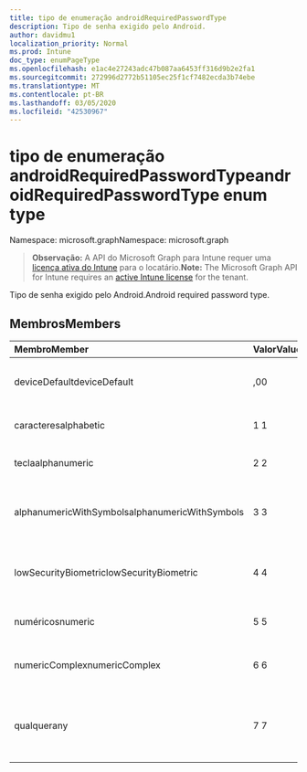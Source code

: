 ```yaml
---
title: tipo de enumeração androidRequiredPasswordType
description: Tipo de senha exigido pelo Android.
author: davidmu1
localization_priority: Normal
ms.prod: Intune
doc_type: enumPageType
ms.openlocfilehash: e1ac4e27243adc47b087aa6453ff316d9b2e2fa1
ms.sourcegitcommit: 272996d2772b51105ec25f1cf7482ecda3b74ebe
ms.translationtype: MT
ms.contentlocale: pt-BR
ms.lasthandoff: 03/05/2020
ms.locfileid: "42530967"
---
```

# <a name="androidrequiredpasswordtype-enum-type"></a><span data-ttu-id="9f6c1-103">tipo de enumeração androidRequiredPasswordType</span><span class="sxs-lookup"><span data-stu-id="9f6c1-103">androidRequiredPasswordType enum type</span></span>

<span data-ttu-id="9f6c1-104">Namespace: microsoft.graph</span><span class="sxs-lookup"><span data-stu-id="9f6c1-104">Namespace: microsoft.graph</span></span>

> <span data-ttu-id="9f6c1-105">**Observação:** A API do Microsoft Graph para Intune requer uma [licença ativa do Intune](https://go.microsoft.com/fwlink/?linkid=839381) para o locatário.</span><span class="sxs-lookup"><span data-stu-id="9f6c1-105">**Note:** The Microsoft Graph API for Intune requires an [active Intune license](https://go.microsoft.com/fwlink/?linkid=839381) for the tenant.</span></span>

<span data-ttu-id="9f6c1-106">Tipo de senha exigido pelo Android.</span><span class="sxs-lookup"><span data-stu-id="9f6c1-106">Android required password type.</span></span>

## <a name="members"></a><span data-ttu-id="9f6c1-107">Membros</span><span class="sxs-lookup"><span data-stu-id="9f6c1-107">Members</span></span>
|<span data-ttu-id="9f6c1-108">Membro</span><span class="sxs-lookup"><span data-stu-id="9f6c1-108">Member</span></span>|<span data-ttu-id="9f6c1-109">Valor</span><span class="sxs-lookup"><span data-stu-id="9f6c1-109">Value</span></span>|<span data-ttu-id="9f6c1-110">Descrição</span><span class="sxs-lookup"><span data-stu-id="9f6c1-110">Description</span></span>|
|:---|:---|:---|
|<span data-ttu-id="9f6c1-111">deviceDefault</span><span class="sxs-lookup"><span data-stu-id="9f6c1-111">deviceDefault</span></span>|<span data-ttu-id="9f6c1-112">,0</span><span class="sxs-lookup"><span data-stu-id="9f6c1-112">0</span></span>|<span data-ttu-id="9f6c1-113">Valor padrão do dispositivo, sem intenção.</span><span class="sxs-lookup"><span data-stu-id="9f6c1-113">Device default value, no intent.</span></span>|
|<span data-ttu-id="9f6c1-114">caracteres</span><span class="sxs-lookup"><span data-stu-id="9f6c1-114">alphabetic</span></span>|<span data-ttu-id="9f6c1-115">1 </span><span class="sxs-lookup"><span data-stu-id="9f6c1-115">1</span></span>|<span data-ttu-id="9f6c1-116">Senha alfabética necessária.</span><span class="sxs-lookup"><span data-stu-id="9f6c1-116">Alphabetic password required.</span></span>|
|<span data-ttu-id="9f6c1-117">tecla</span><span class="sxs-lookup"><span data-stu-id="9f6c1-117">alphanumeric</span></span>|<span data-ttu-id="9f6c1-118">2 </span><span class="sxs-lookup"><span data-stu-id="9f6c1-118">2</span></span>|<span data-ttu-id="9f6c1-119">Senha alfanumérica obrigatória.</span><span class="sxs-lookup"><span data-stu-id="9f6c1-119">Alphanumeric password required.</span></span>|
|<span data-ttu-id="9f6c1-120">alphanumericWithSymbols</span><span class="sxs-lookup"><span data-stu-id="9f6c1-120">alphanumericWithSymbols</span></span>|<span data-ttu-id="9f6c1-121">3 </span><span class="sxs-lookup"><span data-stu-id="9f6c1-121">3</span></span>|<span data-ttu-id="9f6c1-122">Alfanumérica com símbolos de senha necessários.</span><span class="sxs-lookup"><span data-stu-id="9f6c1-122">Alphanumeric with symbols password required.</span></span>|
|<span data-ttu-id="9f6c1-123">lowSecurityBiometric</span><span class="sxs-lookup"><span data-stu-id="9f6c1-123">lowSecurityBiometric</span></span>|<span data-ttu-id="9f6c1-124">4 </span><span class="sxs-lookup"><span data-stu-id="9f6c1-124">4</span></span>|<span data-ttu-id="9f6c1-125">Senha com base em Biometria de segurança baixa necessária.</span><span class="sxs-lookup"><span data-stu-id="9f6c1-125">Low security biometrics based password required.</span></span>|
|<span data-ttu-id="9f6c1-126">numéricos</span><span class="sxs-lookup"><span data-stu-id="9f6c1-126">numeric</span></span>|<span data-ttu-id="9f6c1-127">5 </span><span class="sxs-lookup"><span data-stu-id="9f6c1-127">5</span></span>|<span data-ttu-id="9f6c1-128">Senha numérica obrigatória.</span><span class="sxs-lookup"><span data-stu-id="9f6c1-128">Numeric password required.</span></span>|
|<span data-ttu-id="9f6c1-129">numericComplex</span><span class="sxs-lookup"><span data-stu-id="9f6c1-129">numericComplex</span></span>|<span data-ttu-id="9f6c1-130">6 </span><span class="sxs-lookup"><span data-stu-id="9f6c1-130">6</span></span>|<span data-ttu-id="9f6c1-131">Senha numérica complexa obrigatória.</span><span class="sxs-lookup"><span data-stu-id="9f6c1-131">Numeric complex password required.</span></span>|
|<span data-ttu-id="9f6c1-132">qualquer</span><span class="sxs-lookup"><span data-stu-id="9f6c1-132">any</span></span>|<span data-ttu-id="9f6c1-133">7 </span><span class="sxs-lookup"><span data-stu-id="9f6c1-133">7</span></span>|<span data-ttu-id="9f6c1-134">Uma senha ou um padrão é necessário, e qualquer um é aceitável.</span><span class="sxs-lookup"><span data-stu-id="9f6c1-134">A password or pattern is required, and any is acceptable.</span></span>|




